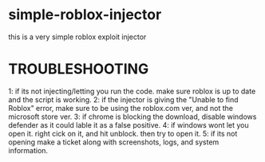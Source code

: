 # simple-roblox-injector
this is a very simple roblox exploit injector

# TROUBLESHOOTING
1: if its not injecting/letting you run the code. make sure roblox is up to date and the script is working.
2: if the injector is giving the "Unable to find Roblox" error, make sure to be using the roblox.com ver, and not the microsoft store ver.
3: if chrome is blocking the download, disable windows defender as it could lable it as a false positive.
4: if windows wont let you open it. right cick on it, and hit unblock. then try to open it.
5: if its not opening make a ticket along with screenshots, logs, and system information.
